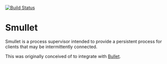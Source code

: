 [![Build Status](https://travis-ci.org/RumataEstor/smullet.png?branch=master)](https://travis-ci.org/RumataEstor/smullet)

Smullet
=======

Smullet is a process supervisor intended to provide a persistent
process for clients that may be intermittently connected.

This was originally conceived of to integrate with
[Bullet](https://github.com/extend/bullet).
